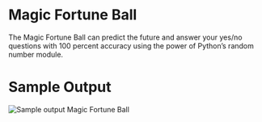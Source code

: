 Magic Fortune Ball
========================================================

The Magic Fortune Ball can predict the future and answer your yes/no questions with 100 percent accuracy using the power of Python’s random number module.

Sample Output
========================================================

![Sample output Magic Fortune Ball](https://github.com/nihathalici/The-Big-Book-of-Small-Python-Projects/blob/main/C42-Project-42-Magic-Fortune-Ball/magicfortuneball_sample_output.PNG)


